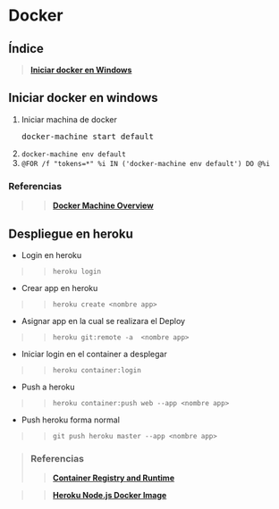 # Docker #

## Índice
> **[Iniciar docker en Windows](#iniciar-docker-en-windows)**

## Iniciar docker en windows 
1. Iniciar machina de docker 
    <pre>docker-machine start default</pre>
2. `docker-machine env default`
3. `@FOR /f "tokens=*" %i IN ('docker-machine env default') DO @%i`

### Referencias
>>**[Docker Machine Overview](https://docs.docker.com/machine/overview/)**

## Despliegue en heroku
* Login en heroku
>> `heroku login`
* Crear app en heroku
>> `heroku create <nombre app>`
* Asignar app en la cual se realizara el Deploy
>> `heroku git:remote -a  <nombre app>`
* Iniciar login en el container a desplegar 
>>`heroku container:login`
* Push a heroku
>>`heroku container:push web --app <nombre app>`
* Push heroku forma normal
>>`git push heroku master --app <nombre app>`

>### Referencias
>> **[Container Registry and Runtime](https://devcenter.heroku.com/articles/container-registry-and-runtime)**

>> **[Heroku Node.js Docker Image](https://hub.docker.com/r/heroku/nodejs/)** 